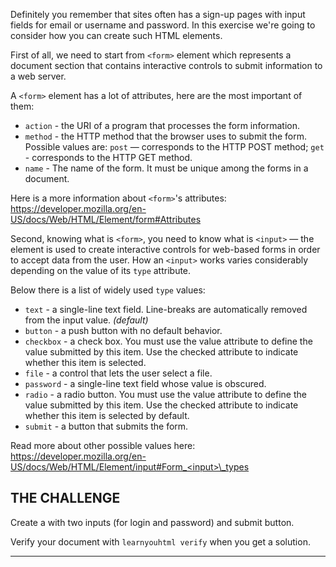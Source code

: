 Definitely you remember that sites often has a sign-up pages with input fields for email or username and password. In this exercise we're going to consider how you can create such HTML elements.

First of all, we need to start from `<form>` element which represents a document section that contains interactive controls to submit information to a web server.

A `<form>` element has a lot of attributes, here are the most important of them:

* `action` - the URI of a program that processes the form information.
* `method` - the HTTP method that the browser uses to submit the form. Possible values are: `post` — corresponds to the HTTP POST method;
`get` - corresponds to the HTTP GET method.
* `name` - The name of the form. It must be unique among the forms in a document.

Here is a more information about `<form>`'s attributes: https://developer.mozilla.org/en-US/docs/Web/HTML/Element/form#Attributes

Second, knowing what is `<form>`, you need to know what is `<input>` — the element is used to create interactive controls for web-based forms in order to accept data from the user. How an `<input>` works varies considerably depending on the value of its `type` attribute.

Below there is a list of widely used `type` values:

* `text` - a single-line text field. Line-breaks are automatically removed from the input value. _(default)_
* `button` - a push button with no default behavior.
* `checkbox` - a check box. You must use the value attribute to define the value submitted by this item. Use the checked attribute to indicate whether this item is selected.
* `file` - a control that lets the user select a file.
* `password` - a single-line text field whose value is obscured.
* `radio` - a radio button. You must use the value attribute to define the value submitted by this item. Use the checked attribute to indicate whether this item is selected by default.
* `submit` - a button that submits the form.

Read more about other possible values here: https://developer.mozilla.org/en-US/docs/Web/HTML/Element/input#Form_<input>\_types

## THE CHALLENGE

Create a with two inputs (for login and password) and submit button.

Verify your document with `learnyouhtml verify` when you get a solution.

---
